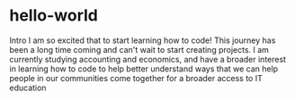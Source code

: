 # hello-world
Intro 
I am so excited that to start learning how to code! This journey has been a long time coming and can't wait to start creating projects. I am currently studying accounting and economics, and have a broader interest in learning how to code to help better understand ways that we can help people in our communities come together for a broader access to IT education
